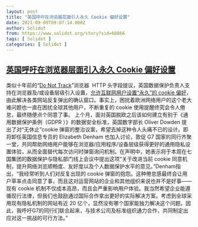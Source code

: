 ```yaml
---
layout: post
title: "英国呼吁在浏览器层面引入永久 Cookie 偏好设置"
date: 2021-09-09T09:07:14.000Z
author: Solidot
from: https://www.solidot.org/story?sid=68866
tags: [ Solidot ]
categories: [ Solidot ]
---
```

<!--1631178434000-->
[英国呼吁在浏览器层面引入永久 Cookie 偏好设置](https://www.solidot.org/story?sid=68866)
------

<div>
类似十年前的“<a href="https://en.wikipedia.org/wiki/Do_Not_Track" target="_blank">Do Not Track</a>”浏览器&nbsp; HTTP 头字段提议，英国数据保护负责人支持在浏览器及/或设备层级引入设置，<a href="https://techcrunch.com/2021/09/06/after-years-of-inaction-against-adtech-uks-ico-calls-for-browser-level-controls-to-fix-cookie-fatigue/">允许互联网用户设置“永久”的 cookie 偏好</a>，由此解决各类网站反复弹出的确认窗口。事实上，困扰着欧洲网络用户的这个老大难问题也一直在困扰全球其他用户，不断重复的 cookie 使用提醒终究会令人倦怠，最终随便点个同意了事。 上个月，面对英国脱欧之后该如何建立有别于《通用数据保护条例（GDPR ）》的数据安全标准，英国数字部长 Oliver Dowden 提出了对“无休止”cookie 弹窗的整治议案，希望去掉这种令人头痛不已的设计。即将卸任英国信息专员的 Elizabeth Denham 也加入讨论，敦促 G7 国家的同行齐聚一堂，共同帮助网络用户能够在浏览器/应用程序/设备层级获得更好的通用隐私设置体验，从而全面替代每次访问时弹窗询问机制。在声明中，她表示将于本周在七国集团的数据保护与隐私部门线上会议中提出这项“关于改进当前 cookie 同意机制，提升网络浏览顺畅度、友好度以及个人数据保护水平的意见。”Denham指出，“我经常听到人们对反复出现的 cookie 弹窗的抱怨。这种倦怠感最终会让用户草率点击同意了事，而且这对运营网站的企业和其他组织来说也并不是好事——现有 cookie 机制不仅成本高昂，而且会严重影响用户体验。我当然希望企业能遵循现行法律，但我们也鼓励通过国际合作拿出更好的实际解决方案。考虑到全球采用现有隐私机制的网站有近 20 亿个，显然没有哪个国家能独力解决这个问题。因此，我呼吁G7的同行们联合起来，与技术公司及标准组织通力合作，共同制定出应对这一挑战的可行方法。”
</div>
